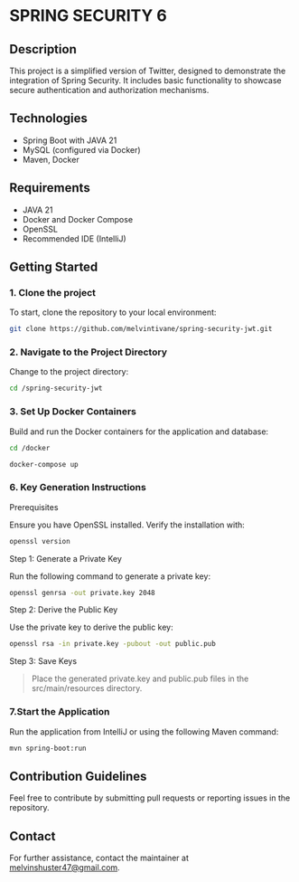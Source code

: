 # SPRING SECURITY 6

## Description
This project is a simplified version of Twitter, designed to demonstrate the integration of Spring Security. It includes basic functionality to showcase secure authentication and authorization mechanisms.

## Technologies
- Spring Boot with JAVA 21
- MySQL (configured via Docker)
- Maven, Docker


## Requirements
- JAVA 21
- Docker and Docker Compose
- OpenSSL
- Recommended IDE (IntelliJ)


## Getting Started
### 1. Clone the project

To start, clone the repository to your local environment:
```bash
git clone https://github.com/melvintivane/spring-security-jwt.git
```

### 2. Navigate to the Project Directory

Change to the project directory:
```bash
cd /spring-security-jwt
```

### 3. Set Up Docker Containers

Build and run the Docker containers for the application and database:
```bash
cd /docker

docker-compose up
```

### 6. Key Generation Instructions
Prerequisites

Ensure you have OpenSSL installed. Verify the installation with:

```bash
openssl version
```

Step 1: Generate a Private Key

Run the following command to generate a private key:

```bash
openssl genrsa -out private.key 2048
```

Step 2: Derive the Public Key

Use the private key to derive the public key:

```bash
openssl rsa -in private.key -pubout -out public.pub
```

Step 3: Save Keys

> Place the generated private.key and public.pub files in the src/main/resources directory.



### 7.Start the Application

Run the application from IntelliJ or using the following Maven command:

```bash
mvn spring-boot:run
```

## Contribution Guidelines
Feel free to contribute by submitting pull requests or reporting issues in the repository.

## Contact

For further assistance, contact the maintainer at [melvinshuster47@gmail.com]().
